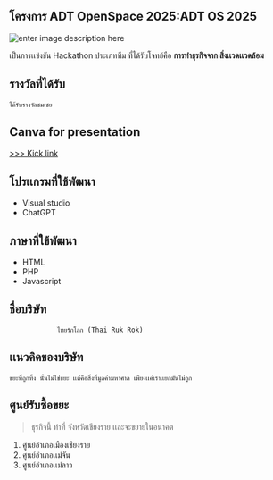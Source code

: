 ##  โครงการ ADT OpenSpace 2025:ADT OS 2025
![enter image description here](https://scontent.fcnx4-1.fna.fbcdn.net/v/t39.30808-6/488516694_1112533177553986_1564600622138000194_n.jpg?stp=dst-jpg_s600x600_tt6&_nc_cat=104&ccb=1-7&_nc_sid=127cfc&_nc_ohc=LjTBF7ierHEQ7kNvwFKPovr&_nc_oc=AdmohvfwoobC1MTxL3Q9SgDCZzZsS7m74vHFDUTGg2vQkqG9f9jQnKkP7-zR_kxPgjVwCW5MGuO7SN7OPoi9o9NM&_nc_zt=23&_nc_ht=scontent.fcnx4-1.fna&_nc_gid=i07fL5ixypS3AYiDlsuucQ&oh=00_AfIrgTr4jAfAA2jdfQM0O27-rOt8SBuIW2lwvfri7RjXjQ&oe=682551C8)

เป็นการเเข่งขัน Hackathon ประเภททีม  ที่ได้รับโจทย์คือ  **การทำธุรกิจจาก
สิ่งเเวดเเวดล้อม** 

## รางวัลที่ได้รับ

    ได้รับรางวัลชมเชย

## Canva for presentation
[>>>  Kick  link](https://www.canva.com/design/DAGe9Ju2d_E/c-GVQ3g4wI-JbTe4xhn1Iw/edit)

## โปรเเกรมที่ใช้พัฒนา

 - Visual studio
 - ChatGPT
 
 ## ภาษาที่ใช้พัฒนา
 
 - HTML
 - PHP
 - Javascript

## ชื่อบริษัท

                ไทยรักโลก (Thai Ruk Rok)

   
## เเนวคิดของบริษัท

    ขยะที่ถูกทิ้ง นั้นไม่ใช่ขยะ เเต่คือสิ่งที่มูลค่ามหาศาล เพียงเเค่เราเเยกมันไม่ถูก

## ศูนย์รับซื้อขยะ

> ธุรกิจนี้ ทำที่  จังหวัดเชียงราย เเละจะขยายในอนาคต

 1. ศูนย์อำเภอเมืองเชียงราย
 2. ศูนย์อำเภอเเม่จัน
 3. ศูนย์อำเภอเเม่ลาว

